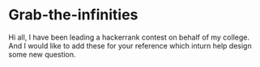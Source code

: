# Grab-the-infinities

Hi all, I have been leading a hackerrank contest on behalf of my college. And I would like to add these for your reference which inturn help design some new question.
